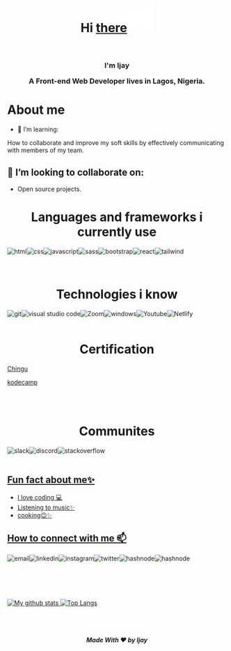 # <h1 align="center">Hi <a href="https://github.com/ijayhub">there<a><img src="https://github.com/Kathryn-Jie/Kathryn-Jie/blob/main/wave.gif" width="60px"/></h1>
<Br>

<h3 align="center">I'm Ijay
 
A Front-end Web Developer lives in Lagos, Nigeria.</h3>


 # About me

- 🌱 I’m learning:

How to collaborate and improve my soft skills by effectively communicating with members of my team.

## 👯 I’m looking to collaborate on:

- Open source projects.


## <h1 align="center">Languages and frameworks i currently use</h1>

 <img align="left" alt="html" src="https://img.shields.io/badge/HTML5-E34F26?style=for-the-badge&logo=html5&logoColor=white"/>
  
 <img align="left" alt="css" src="https://img.shields.io/badge/CSS3-1572B6?style=for-the-badge&logo=css3&logoColor=white"/>
  
 <img align="left" alt="javascript" src="https://img.shields.io/badge/JavaScript-323330?style=for-the-badge&logo=javascript&logoColor=F7DF1E"/>
  
 <img align="left" alt="sass" src="https://img.shields.io/badge/Sass-CC6699?style=for-the-badge&logo=sass&logoColor=white"/>
  
 <img align="left" alt="bootstrap" src="https://img.shields.io/badge/Bootstrap-563D7C?style=for-the-badge&logo=bootstrap&logoColor=white"/>
  
 <img align="left" alt="react" src="https://img.shields.io/badge/React-20232A?style=for-the-badge&logo=react&logoColor=61DAFB"/>
  
 <img align="left" alt="tailwind" src="https://img.shields.io/badge/Tailwind_CSS-38B2AC?style=for-the-badge&logo=tailwind-css&logoColor=white"/>
 <br/>
 <br/>
 <br/>
 
 ## <h1 align="center">Technologies i know</h1>
 
 <img align="left" alt="git" src="https://img.shields.io/badge/Git-F05032?style=for-the-badge&logo=git&logoColor=white"/>
  
 <img align="left" alt="visual studio code" src="https://img.shields.io/badge/Visual_Studio_Code-0078D4?style=for-the-badge&logo=visual%20studio%20code&logoColor=white"/>
  
 <img align="left" alt="Zoom" src="https://img.shields.io/badge/Zoom-2D8CFF?style=for-the-badge&logo=zoom&logoColor=white"/>
  
 <img align="left" alt="windows" src="https://img.shields.io/badge/Windows-0078D6?style=for-the-badge&logo=windows&logoColor=white"/>
 
 <img align="left" alt="Youtube" src="https://img.shields.io/badge/YouTube-FF0000?style=for-the-badge&logo=youtube&logoColor=white"/>
 
  <img align="left" alt="Netlify" src="https://img.shields.io/badge/Netlify-00C7B7?style=for-the-badge&logo=netlify&logoColor=white"/>
 
 
 <br/>
 <br/>
 
 ## <h1 align="center">Certification</h1>
 [Chingu]()
 
 [kodecamp](https://drive.google.com/file/d/1fhpYNdvI_yuP_pkC-ohPb4__FYtoKgzg/view?usp=sharing")
 

 <br/>
 <br/>
 
##  <h1 align="center">Communites</h1>
 
 <img align="left" alt="slack" src="https://img.shields.io/badge/Slack-4A154B?style=for-the-badge&logo=slack&logoColor=white"/>
  
 <img align="left" alt="discord" src="https://img.shields.io/badge/Discord-7289DA?style=for-the-badge&logo=discord&logoColor=white"/>
 
<a href="https://stackoverflow.com/users/14790499/user14790499" target="_blank"><img align="left" alt="stackoverflow" src="https://img.shields.io/badge/Stack_Overflow-FE7A16?style=for-the-badge&logo=stack-overflow&logoColor=white"/>
 <br/>
 <br/>
 
 
## Fun fact about me✨

- I love coding :computer:
- Listening to music✨
- cooking😉✨

## How to connect with  me 📫
 <a mailto="ijeonyi@gmail.com" target="_blank"><img align="left" alt="email" src="https://img.shields.io/badge/Gmail-D14836?style=for-the-badge&logo=gmail&logoColor=white"/></a>
  
 <a href="https://www.linkedin.com/in/ijeoma-igboagu/" target="_blank"><img align="left" alt="linkedin" src="https://img.shields.io/badge/LinkedIn-0077B5?style=for-the-badge&logo=linkedin&logoColor=white"/></a>
  
<a href="https://www.instagram.com/ij.ijay/" target="_blank"><img align="left" alt="instagram" src="https://img.shields.io/badge/Instagram-E4405F?style=for-the-badge&logo=instagram&logoColor=white"/></a>
  
<a href="https://twitter.com/ijaydimples" target="_blank"><img align="left" alt="twitter" src="https://img.shields.io/badge/twitter-0077B5?style=for-the-badge&logo=twitter&logoColor=white"/></a>
  
 <a href="https://hashnode.com/@Ijay" target="_blank"><img align="left" alt="hashnode" src="https://img.shields.io/badge/Hashnode-2962FF?style=for-the-badge&logo=hashnode&logoColor=white"/>
   
 <a href="https://wa.me/+2348125089145" target="_blank"><img align="left" alt="hashnode" src="https://img.shields.io/badge/WhatsApp-25D366?style=for-the-badge&logo=whatsapp&logoColor=white"/>
  <br/>
  <br/>
  <br/>
  <br/>
  <br/>
  <br/>
  ![My github stats](https://github-readme-stats.vercel.app/api?username=ijayhub&count_private=true&show_icons=true&theme=merko)
  [![Top Langs](https://github-readme-stats.vercel.app/api/top-langs/?username=ijayhub&layout=compact&show_icons=true&theme=merko)](https://github.com/anuraghazra/github-readme-stats)
  
  <br/>
  <br/>
  
  
  
  

<h5 align="center">Made With ❤️ by Ijay </h5>
